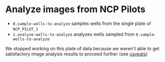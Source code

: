 # Analyze images from NCP Pilots

- `0.sample-wells-to-analyze` samples wells from the single plate of `NCP_PILOT_1`
- `1.analyze-wells-to-analyze` analyzes wells sampled from `0.sample-wells-to-analyze`

We stopped working on this plate of data because we weren't able to get satisfactory image analysis results to proceed further (see [caveats](https://github.com/broadinstitute/neuronal-cell-painting/issues/2#issuecomment-537194070))
